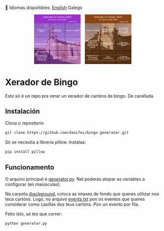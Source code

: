 📘 Idiomas dispoñibles: [English](/README.en.md) Galego

<p align="center">
  <img src="/assets/bingo_card_11.png" alt="Image 1" width="30%" style="margin-right: 10px;">
  <img src="/assets/bingo_card_39.png" alt="Image 2" width="30%">
</p>

# Xerador de Bingo
Esto só é un repo pra xerar un xerador de cartóns de bingo. De carallada.


## Instalación

Clona o repositorio

```bash
git clone https://github.com/danifei/bingo-generator.git
```

Só se necesita a librería pillow. Instalaa:

```bash
pip install pillow
```

## Funcionamento

O arquivo principal é [generator.py](/generator.py). Nel poderás atopar as variables a configurar (en maiúsculas).

Na carpeta [/background](/background/), coloca as imaxes de fondo que queres utilizar nos teus cartóns. Logo, no arquivo [events.txt](/events.txt) pon os eventos que queres considerar como casillas dos teus cartóns. Pon un evento por fila.

Feito isto, só tes que correr:

```bash
python generator.py
```

